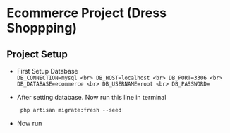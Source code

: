 
# Ecommerce Project (Dress Shoppping)

## Project Setup

* First Setup Database <br>
 `
    DB_CONNECTION=mysql <br>
    DB_HOST=localhost <br>
    DB_PORT=3306 <br>
    DB_DATABASE=ecommerce <br>
    DB_USERNAME=root <br>
    DB_PASSWORD= 
`

* After setting database. Now run this line in terminal 

    ` php artisan migrate:fresh --seed`

* Now run 
